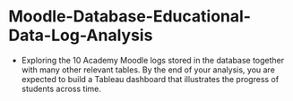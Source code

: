 # Moodle-Database-Educational-Data-Log-Analysis

* Exploring the 10 Academy Moodle logs stored in the database together with many other relevant tables. By the end of your analysis, you are expected to build a Tableau dashboard that illustrates the progress of students across time.
